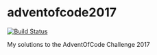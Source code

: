 # adventofcode2017

[![Build Status](https://travis-ci.com/situx/adventofcode.svg?branch=master)](https://travis-ci.com/situx/adventofcode)

My solutions to the AdventOfCode Challenge 2017
